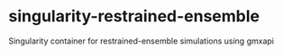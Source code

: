 # singularity-restrained-ensemble
Singularity container for restrained-ensemble simulations using gmxapi
